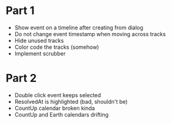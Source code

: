# Part 1
- Show event on a timeline after creating from dialog
- Do not change event timestamp when moving across tracks
- Hide unused tracks
- Color code the tracks (somehow)
- Implement scrubber

# Part 2
- Double click event keeps selected
- ResolvedAt is highlighted (bad, shouldn't be)
- CountUp calendar broken kinda
- CountUp and Earth calendars drifting